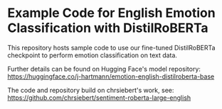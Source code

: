 # Example Code for English Emotion Classification with DistilRoBERTa

This repository hosts sample code to use our fine-tuned DistilRoBERTa checkpoint to perform emotion classification on text data. 

Further details can be found on Hugging Face's model repository: https://huggingface.co/j-hartmann/emotion-english-distilroberta-base

The code and repository build on chrsiebert's work, see: https://github.com/chrsiebert/sentiment-roberta-large-english
